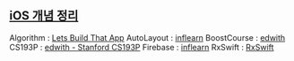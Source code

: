 
## [iOS 개념 정리](https://www.notion.so/iOS-1c4204851c8746f7b28a20d78982a29d)

Algorithm : [Lets Build That App](https://www.youtube.com/watch?v=yxORFL_UipQ&list=PL0dzCUj1L5JFJlR7dpBfBtEJB84pCZJ3R)
AutoLayout : [inflearn](https://www.inflearn.com/course/autolayout/dashboard)
BoostCourse : [edwith](https://www.edwith.org/boostcourse-ios)
CS193P : [edwith - Stanford CS193P](https://www.edwith.org/swiftapp/joinLectures/13694)
Firebase : [inflearn](https://www.inflearn.com/course/firebase-ios-app/dashboard)
RxSwift : [RxSwift](https://www.youtube.com/watch?v=w5Qmie-GbiA)
